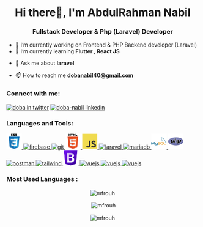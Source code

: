 <h1 align="center">Hi there👋, I'm AbdulRahman Nabil</h1>
<h3 align="center">Fullstack Developer & Php (Laravel) Developer</h3>

- 🔭 I’m currently working on Frontend & PHP Backend developer (Laravel)
- 🌱 I’m currently learning **Flutter , React JS**

<!-- - 👯 I’m looking to collaborate on [laravel](https://github.com/laravel) -->

- 💬 Ask me about **laravel**

- 📫 How to reach me **dobanabil40@gmail.com**

<h3 align="left">Connect with me:</h3>
<p align="left">
<a href="https://x.com/DoBa_Nabil_____" target="blank"><img align="center" src="https://raw.githubusercontent.com/rahuldkjain/github-profile-readme-generator/master/src/images/icons/Social/twitter.svg" alt="doba in twitter" height="30" width="40" /></a>
<a href="https://linkedin.com/in/mohamedfrouh" target="blank"><img align="center" src="https://raw.githubusercontent.com/rahuldkjain/github-profile-readme-generator/master/src/images/icons/Social/linked-in-alt.svg" alt="doba-nabil linkedin" height="30" width="40" /></a>
</p>

<h3 align="left">Languages and Tools:</h3>
<p align="left"> 
<a href="https://www.w3schools.com/css/" target="_blank" rel="noreferrer"> <img src="https://raw.githubusercontent.com/devicons/devicon/master/icons/css3/css3-original-wordmark.svg" alt="css3" width="40" height="40"/> </a><a href="https://firebase.google.com/" target="_blank" rel="noreferrer"> <img src="https://www.vectorlogo.zone/logos/firebase/firebase-icon.svg" alt="firebase" width="40" height="40"/> </a><a href="https://git-scm.com/" target="_blank" rel="noreferrer"> <img src="https://www.vectorlogo.zone/logos/git-scm/git-scm-icon.svg" alt="git" width="40" height="40"/> </a><a href="https://www.w3.org/html/" target="_blank" rel="noreferrer"> <img src="https://raw.githubusercontent.com/devicons/devicon/master/icons/html5/html5-original-wordmark.svg" alt="html5" width="40" height="40"/> </a><a href="https://developer.mozilla.org/en-US/docs/Web/JavaScript" target="_blank" rel="noreferrer"> <img src="https://raw.githubusercontent.com/devicons/devicon/master/icons/javascript/javascript-original.svg" alt="javascript" width="40" height="40"/> </a><a href="https://laravel.com/" target="_blank" rel="noreferrer"> <img src="https://cdn.icon-icons.com/icons2/2699/PNG/512/laravel_logo_icon_168331.png" alt="laravel" width="40" height="40"/> </a><a href="https://mariadb.org/" target="_blank" rel="noreferrer"> <img src="https://www.vectorlogo.zone/logos/mariadb/mariadb-icon.svg" alt="mariadb" width="40" height="40"/> </a><a href="https://www.mysql.com/" target="_blank" rel="noreferrer"> <img src="https://raw.githubusercontent.com/devicons/devicon/master/icons/mysql/mysql-original-wordmark.svg" alt="mysql" width="40" height="40"/> </a><a href="https://www.php.net" target="_blank" rel="noreferrer"> <img src="https://raw.githubusercontent.com/devicons/devicon/master/icons/php/php-original.svg" alt="php" width="40" height="40"/> </a><a href="https://postman.com" target="_blank" rel="noreferrer"> <img src="https://www.vectorlogo.zone/logos/getpostman/getpostman-icon.svg" alt="postman" width="40" height="40"/> </a><a href="https://tailwindcss.com/" target="_blank" rel="noreferrer"> <img src="https://www.vectorlogo.zone/logos/tailwindcss/tailwindcss-icon.svg" alt="tailwind" width="40" height="40"/> </a><a href="https://getbootstrap.com/" target="_blank" rel="noreferrer"> <img src="https://raw.githubusercontent.com/themedotid/bootstrap-icon/HEAD/docs/bootstrap-icon-css.png" alt="tailwind" width="40" height="40"/> </a><a href="https://react.dev/" target="_blank" rel="noreferrer"> <img src="https://seeklogo.com/images/R/react-logo-7B3CE81517-seeklogo.com.png" alt="vuejs" width="40" height="40"/> </a><a href="https://flutter.dev" target="_blank" rel="noreferrer"> <img src="https://storage.googleapis.com/cms-storage-bucket/a9d6ce81aee44ae017ee.png" alt="vuejs" width="40" height="40"/> </a><a href="https://dart.dev/" target="_blank" rel="noreferrer"> <img src="https://siliconangle.com/files/2011/10/dart-logo.png" alt="vuejs" width="40" height="40"/> </a></p>

<h3 align="left">Most Used Languages :</h3>
<p align="center"><img align="center" src="https://github-readme-stats.vercel.app/api/top-langs?username=doba-nabil&show_icons=true&locale=en&layout=compact" alt="mfrouh" /></p>

<p align="center">&nbsp;<img align="center" src="https://github-readme-stats.vercel.app/api?username=doba-nabil&show_icons=true&locale=en" alt="mfrouh" /></p>

<p align="center"><img align="center" src="https://github-readme-streak-stats.herokuapp.com/?user=doba-nabil&" alt="mfrouh" /></p>
